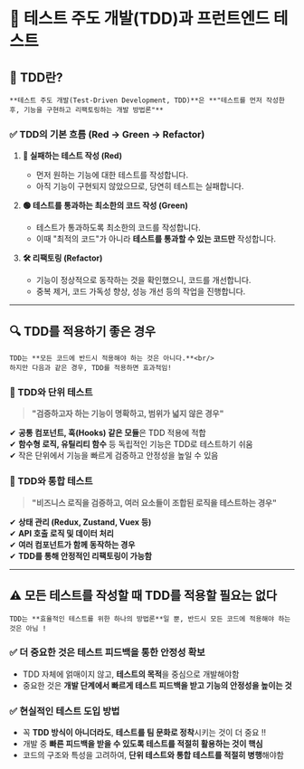 # 🧪 테스트 주도 개발(TDD)과 프런트엔드 테스트

## 📌 TDD란?
~~~
**테스트 주도 개발(Test-Driven Development, TDD)**은 **"테스트를 먼저 작성한 후, 기능을 구현하고 리팩토링하는 개발 방법론"**
~~~

### ✅ **TDD의 기본 흐름 (Red → Green → Refactor)**
1. **🔴 실패하는 테스트 작성 (Red)**  
   - 먼저 원하는 기능에 대한 테스트를 작성합니다.  
   - 아직 기능이 구현되지 않았으므로, 당연히 테스트는 실패합니다.  

2. **🟢 테스트를 통과하는 최소한의 코드 작성 (Green)**  
   - 테스트가 통과하도록 최소한의 코드를 작성합니다.  
   - 이때 "최적의 코드"가 아니라 **테스트를 통과할 수 있는 코드만** 작성합니다.  

3. **🛠 리팩토링 (Refactor)**  
   - 기능이 정상적으로 동작하는 것을 확인했으니, 코드를 개선합니다.  
   - 중복 제거, 코드 가독성 향상, 성능 개선 등의 작업을 진행합니다.  

---

## 🔍 **TDD를 적용하기 좋은 경우**
~~~
TDD는 **모든 코드에 반드시 적용해야 하는 것은 아니다.**<br/>
하지만 다음과 같은 경우, TDD를 적용하면 효과적임!
~~~

### **📌 TDD와 단위 테스트**
> **"검증하고자 하는 기능이 명확하고, 범위가 넓지 않은 경우"**  

✔ **공통 컴포넌트, 훅(Hooks) 같은 모듈**은 TDD 적용에 적합<br/>
✔ **함수형 로직, 유틸리티 함수** 등 독립적인 기능은 TDD로 테스트하기 쉬움<br/>
✔ 작은 단위에서 기능을 빠르게 검증하고 안정성을 높일 수 있음<br/>

### **📌 TDD와 통합 테스트**
> **"비즈니스 로직을 검증하고, 여러 요소들이 조합된 로직을 테스트하는 경우"**  

✔ **상태 관리 (Redux, Zustand, Vuex 등)**<br/>
✔ **API 호출 로직 및 데이터 처리**<br/>
✔ **여러 컴포넌트가 함께 동작하는 경우**<br/>
✔ **TDD를 통해 안정적인 리팩토링이 가능함**<br/>

---

## ⚠️ **모든 테스트를 작성할 때 TDD를 적용할 필요는 없다**
~~~
TDD는 **효율적인 테스트를 위한 하나의 방법론**일 뿐, 반드시 모든 코드에 적용해야 하는 것은 아님 !
~~~

### ✅ **더 중요한 것은 테스트 피드백을 통한 안정성 확보**
- TDD 자체에 얽매이지 않고, **테스트의 목적**을 중심으로 개발해야함  
- 중요한 것은 **개발 단계에서 빠르게 테스트 피드백을 받고 기능의 안정성을 높이는 것**

### ✅ **현실적인 테스트 도입 방법**
- 꼭 **TDD 방식이 아니더라도**, **테스트를 팀 문화로 정착**시키는 것이 더 중요 !!
- 개발 중 **빠른 피드백을 받을 수 있도록 테스트를 적절히 활용하는 것이 핵심**
- 코드의 구조와 특성을 고려하여, **단위 테스트와 통합 테스트를 적절히 병행**해야함
